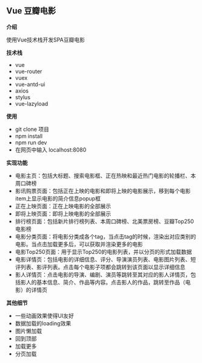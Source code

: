 ## Vue 豆瓣电影

**介绍**

使用Vue技术栈开发SPA豆瓣电影

**技术栈**

- vue
- vue-router
- vuex
- vue-antd-ui
- axios
- stylus
- vue-lazyload

**使用**

- git clone 项目
- npm install
- npm run dev
- 在网页中输入 localhost:8080

**实现功能**

- 电影主页：包括大标题、搜索电影框、正在热映和最近热门电影的轮播栏、本周口碑榜
- 影讯购票页面：包括正在上映的电影和即将上映的电影展示，移到每个电影item上显示电影的简介信息popup框
- 正在上映页面：正在上映电影的全部展示
- 即将上映页面：即将上映电影的全部展示
- 排行榜页面：包括新片排行榜列表、本周口碑榜、北美票房榜、豆瓣Top250电影榜
- 电影分类页面：将电影分类成各个tag，当点击tag的时候，渲染出对应类别的电影。当点击加载更多后，可以获取并渲染更多的电影
- 电影Top250页面：用于显示Top250的电影列表，并以分页的形式加载数据
- 电影详情页：包括电影的详细信息、评分、导演演员列表、电影图片列表、短评列表、影评列表。点击每个电影子项都会跳转到该页面以显示详细信息
- 影人详情页：点击电影的导演、编剧、演员等跳转至其对应的影人详情页，包括影人的基本信息、简介、作品等内容。点击影人的作品，跳转至作品（电影）的详情页

**其他细节**

- 一些动画效果使得UI友好
- 数据加载的loading效果
- 图片懒加载
- 回到顶部
- 加载更多
- 分页加载